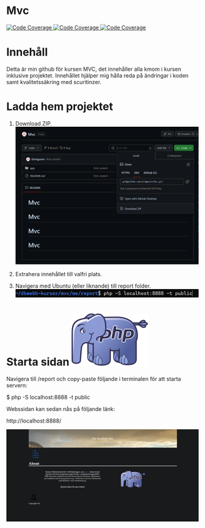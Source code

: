 # Mvc 
<a href="https://scrutinizer-ci.com/g/Grimgoren/Mvc/?branch=main">
    <img src="https://scrutinizer-ci.com/g/Grimgoren/Mvc/badges/quality-score.png?b=main" alt="Code Coverage" />
</a>

<a href="https://scrutinizer-ci.com/g/Grimgoren/Mvc/?branch=main">
    <img src="https://scrutinizer-ci.com/g/Grimgoren/Mvc/badges/coverage.png?b=main" alt="Code Coverage" />
</a>

<a href="https://scrutinizer-ci.com/g/Grimgoren/Mvc/?branch=main">
    <img src="https://scrutinizer-ci.com/g/Grimgoren/Mvc/badges/build.png?b=main" alt="Code Coverage" />
</a>

# Innehåll

Detta är min github för kursen MVC, det innehåller alla kmom i kursen inklusive projektet. Innehållet hjälper mig hålla 
reda på ändringar i koden samt kvalitetssäkring med scuritinzer.

# Ladda hem projektet

1. Download ZIP.
![](image.png)

2. Extrahera innehållet till valfri plats.

3. Navigera med Ubuntu (eller liknande) till report folder.
![](image-3.png)

# Starta sidan ![](public/assets/img/php.png)

Navigera till /report och copy-paste följande i terminalen för att starta servern:

$ php -S localhost:8888 -t public

Webssidan kan sedan nås på följande länk:

http://localhost:8888/

![alt text](image-2.png)



